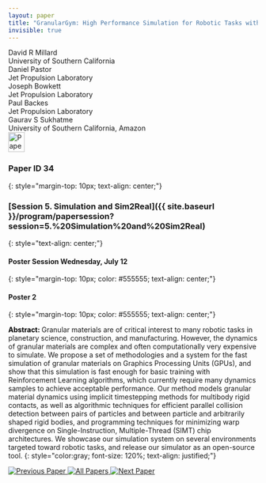 ```yaml
---
layout: paper
title: "GranularGym: High Performance Simulation for Robotic Tasks with Granular Materials"
invisible: true
---
```

<div class="paper-authors">
<div class="paper-author-box">
    <div class="paper-author-name">David R Millard</div>
    <div class="paper-author-uni">University of Southern California</div>
</div>
<div class="paper-author-box">
    <div class="paper-author-name">Daniel Pastor</div>
    <div class="paper-author-uni">Jet Propulsion Laboratory</div>
</div>
<div class="paper-author-box">
    <div class="paper-author-name">Joseph Bowkett</div>
    <div class="paper-author-uni">Jet Propulsion Laboratory</div>
</div>
<div class="paper-author-box">
    <div class="paper-author-name">Paul Backes</div>
    <div class="paper-author-uni">Jet Propulsion Laboratory</div>
</div>
<div class="paper-author-box">
    <div class="paper-author-name">Gaurav S Sukhatme</div>
    <div class="paper-author-uni">University of Southern California, Amazon</div>
</div>

</div><div class="paper-pdf">
<div> <a href="http://www.roboticsproceedings.org/rss19/p034.pdf"><img src="{{ site.baseurl }}/images/paper_link.png" alt="Paper Website" width = "33"  height = "40"/></a> </div>
</div>

### Paper ID 34
{: style="margin-top: 10px; text-align: center;"}

### [Session 5. Simulation and Sim2Real]({{ site.baseurl }}/program/papersession?session=5.%20Simulation%20and%20Sim2Real)
{: style="text-align: center;"}

#### Poster Session Wednesday, July 12
{: style="margin-top: 10px; color: #555555; text-align: center;"}

#### Poster 2
{: style="margin-top: 10px; color: #555555; text-align: center;"}

<b style="color: black;">Abstract: </b>Granular materials are of critical interest to many robotic tasks in planetary science, construction, and manufacturing. However, the dynamics of granular materials are complex and often computationally very expensive to simulate. We propose a set of methodologies and a system for the fast simulation of granular materials on Graphics Processing Units (GPUs), and show that this simulation is fast enough for basic training with Reinforcement Learning algorithms, which currently require many dynamics samples to achieve acceptable performance. Our method models granular material dynamics using implicit timestepping methods for multibody rigid contacts, as well as algorithmic techniques for efficient parallel collision detection between pairs of particles and between particle and arbitrarily shaped rigid bodies, and programming techniques for minimizing warp divergence on Single-Instruction, Multiple-Thread (SIMT) chip architectures. We showcase our simulation system on several environments targeted toward robotic tasks, and release our simulator as an open-source tool.
{: style="color:gray; font-size: 120%; text-align: justified;"}


<div class="paper-menu">
<a href="{{ site.baseurl }}/program/papers/033/"> <img src="{{ site.baseurl }}/images/previous_paper_icon.png" alt="Previous Paper" title="Previous Paper"/> </a>
<a href="{{ site.baseurl }}/program/papers"><img src="{{ site.baseurl }}/images/overview_icon.png" alt="All Papers" title="All Papers"/> </a>
<a href="{{ site.baseurl }}/program/papers/035/"> <img src="{{ site.baseurl }}/images/next_paper_icon.png" alt="Next Paper" title="Next Paper"/> </a>

</div>
